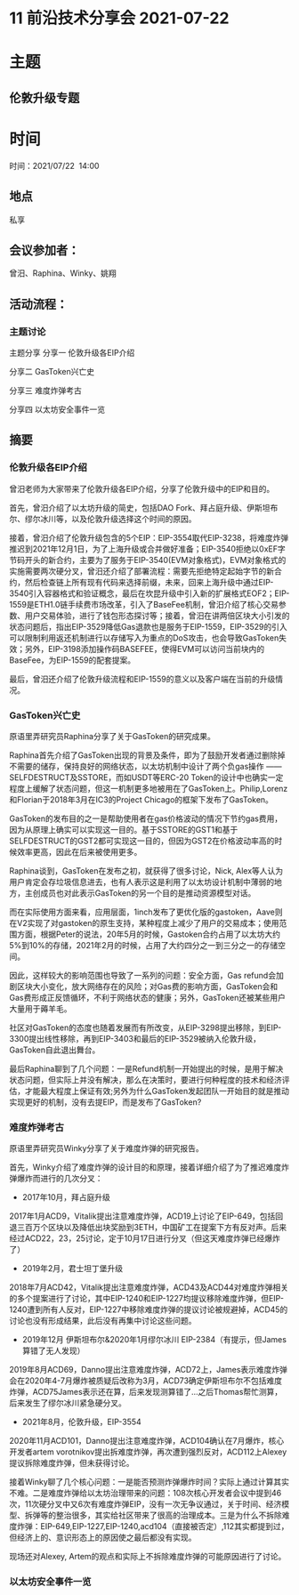 

# 11 前沿技术分享会 2021-07-22

# 主题

## 伦敦升级专题

# 时间

时间：2021/07/22  14:00

## 地点

私享

## 会议参加者：

曾汨、Raphina、Winky、姚翔

  

## 活动流程：

### 主题讨论
主题分享
分享一 伦敦升级各EIP介绍

分享二 GasToken兴亡史

分享三 难度炸弹考古

分享四 以太坊安全事件一览


## 摘要

### 伦敦升级各EIP介绍
曾汨老师为大家带来了伦敦升级各EIP介绍，分享了伦敦升级中的EIP和目的。

首先，曾汨介绍了以太坊升级的简史，包括DAO Fork、拜占庭升级、伊斯坦布尔、缪尔冰川等，以及伦敦升级选择这个时间的原因。

接着，曾汨介绍了伦敦升级包含的5个EIP：EIP-3554取代EIP-3238，将难度炸弹推迟到2021年12月1日，为了上海升级或合并做好准备；EIP-3540拒绝以0xEF字节码开头的新合约，主要为了服务于EIP-3540(EVM对象格式)，EVM对象格式的实施需要两次硬分叉，曾汨还介绍了部署流程：需要先拒绝特定起始字节的新合约，然后检查链上所有现有代码来选择前缀，未来，回来上海升级中通过EIP-3540引入容器格式和验证概念，最后在坎昆升级中引入新的扩展格式EOF2；EIP-1559是ETH1.0链手续费市场改革，引入了BaseFee机制，曾汨介绍了核心交易参数、用户交易体验，进行了钱包形态探讨等；接着，曾汨在讲两倍区块大小引发的状态问题后，指出EIP-3529降低Gas退款也是服务于EIP-1559，EIP-3529的引入可以限制利用返还机制进行以存储写入为重点的DoS攻击，也会导致GasToken失效；另外，EIP-3198添加操作码BASEFEE，使得EVM可以访问当前块内的BaseFee，为EIP-1559的配套提案。

最后，曾汨还介绍了伦敦升级流程和EIP-1559的意义以及客户端在当前的升级情况。

  

### GasToken兴亡史

原语里弄研究员Raphina分享了关于GasToken的研究成果。

Raphina首先介绍了GasToken出现的背景及条件，即为了鼓励开发者通过删除掉不需要的储存，保持良好的网络状态，以太坊机制中设计了两个负gas操作 —— SELFDESTRUCT及SSTORE，而如USDT等ERC-20 Token的设计中也确实一定程度上缓解了状态问题，但这一机制更多地被用在了GasToken上。Philip,Lorenz和Florian于2018年3月在IC3的Project Chicago的框架下发布了GasToken。

GasToken的发布目的之一是帮助使用者在gas价格波动的情况下节约gas费用，因为从原理上确实可以实现这一目的。基于SSTORE的GST1和基于SELFDESTRUCT的GST2都可实现这一目的，但因为GST2在价格波动率高的时候效率更高，因此在后来被使用更多。

Raphina谈到，GasToken在发布之初，就获得了很多讨论，Nick, Alex等人认为用户肯定会存垃圾信息进去，也有人表示这是利用了以太坊设计机制中薄弱的地方，主创成员也对此表示GasToken的另一个目的是推动资源模型对话。

而在实际使用方面来看，应用层面，1inch发布了更优化版的gastoken，Aave则在V2实现了对gastoken的原生支持，某种程度上减少了用户的交易成本；使用范围方面，根据Peter的说法，20年5月的时候，Gastoken合约占用了以太坊大约5%到10%的存储，2021年2月的时候，占用了大约四分之一到三分之一的存储空间。

因此，这样较大的影响范围也导致了一系列的问题：安全方面，Gas refund会加剧区块大小变化，放大网络存在的风险；对Gas费的影响方面，GasToken会和Gas费形成正反馈循环，不利于网络状态的健康；另外，GasToken还被某些用户大量用于薅羊毛。

社区对GasToken的态度也随着发展而有所改变，从EIP-3298提出移除，到EIP-3300提出线性移除，再到EIP-3403和最后的EIP-3529被纳入伦敦升级，GasToken自此退出舞台。

最后Raphina聊到了几个问题：一是Refund机制一开始提出的时候，是用于解决状态问题，但实际上并没有解决，那么在决策时，要进行何种程度的技术和经济评估，才能最大程度上保证有效;另外为什么GasToken发起团队一开始目的就是推动实现更好的机制，没有去提EIP，而是发布了GasToken?

  

### 难度炸弹考古

原语里弄研究员Winky分享了关于难度炸弹的研究报告。

首先，Winky介绍了难度炸弹的设计目的和原理，接着详细介绍了为了推迟难度炸弹爆炸而进行的几次分叉：

- 2017年10月，拜占庭升级

2017年1月ACD9，Vitalik提出注意难度炸弹，ACD19上讨论了EIP-649，包括回退三百万个区块以及降低出块奖励到3ETH，中国矿工在提案下方有反对声。后来经过ACD22，23，25讨论，定于10月17日进行分叉（但这天难度炸弹已经爆炸了）

- 2019年2月，君士坦丁堡升级

2018年7月ACD42，Vitalik提出注意难度炸弹，ACD43及ACD44对难度炸弹相关的多个提案进行了讨论，其中EIP-1240和EIP-1227均提议移除难度炸弹，但EIP-1240遭到所有人反对，EIP-1227中移除难度炸弹的提议讨论被规避掉，ACD45的讨论也没有形成结果，此后没有再集中讨论这些问题。

- 2019年12月 伊斯坦布尔&2020年1月缪尔冰川 EIP-2384（有提示，但James算错了无人发现）

2019年8月ACD69，Danno提出注意难度炸弹，ACD72上，James表示难度炸弹会在2020年4-7月爆炸被质疑后改称为3月，ACD73确定伊斯坦布尔不包括难度炸弹，ACD75James表示还在算，后来发现测算错了…之后Thomas帮忙测算，后来发生了缪尔冰川紧急硬分叉。

- 2021年8月，伦敦升级，EIP-3554

2020年11月ACD101，Danno提出注意难度炸弹，ACD104确认在7月爆炸，核心开发者artem vorotnikov提出拆难度炸弹，再次遭到强烈反对，ACD112上Alexey提议拆除难度炸弹，但未获得讨论。


接着Winky聊了几个核心问题：一是能否预测炸弹爆炸时间？实际上通过计算其实不难。二是难度炸弹给以太坊治理带来的问题：108次核心开发者会议中提到46次，11次硬分叉中又6次有难度炸弹EIP，没有一次无争议通过，关于时间、经济模型、拆弹等的整治很多，其实给社区带来了很高的治理成本。三是为什么不拆除难度炸弹：EIP-649,EIP-1227,EIP-1240,acd104（直接被否定）,112其实都提到过，但经济上的、意识形态上的原因使之最后都没有实现。

  

现场还对Alexey, Artem的观点和实际上不拆除难度炸弹的可能原因进行了讨论。

  

  

### 以太坊安全事件一览

